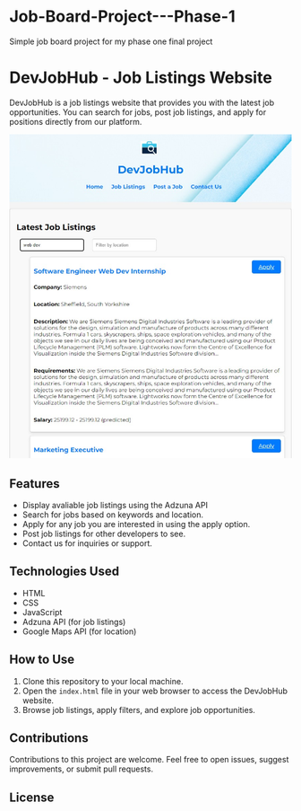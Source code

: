 # Job-Board-Project---Phase-1
Simple job board project for my phase one final project

# DevJobHub - Job Listings Website

DevJobHub is a job listings website that provides you with the latest  job opportunities. You can search for jobs, post job listings, and apply for positions directly from our platform.

![DevJobHub Screenshot](assets/Images/Screenshot2.jpg)

## Features
- Display avaliable job listings using the Adzuna API
- Search for  jobs based on keywords and location.
- Apply for any job you are interested in using the apply option.
- Post  job listings for other developers to see.
- Contact us for inquiries or support.

## Technologies Used

- HTML
- CSS
- JavaScript
- Adzuna API (for job listings)
- Google Maps API (for location)


## How to Use

1. Clone this repository to your local machine.
2. Open the `index.html` file in your web browser to access the DevJobHub website.
3. Browse job listings, apply filters, and explore job opportunities.

## Contributions

Contributions to this project are welcome. Feel free to open issues, suggest improvements, or submit pull requests.

## License

